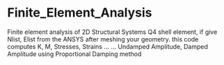 # Finite_Element_Analysis
Finite element analysis of 2D Structural Systems
Q4 shell element, if give Nlist, Elist from the ANSYS after meshing your geometry. this code computes K, M, Stresses, Strains ...
... Undamped Amplitude, Damped Amplitude using Proportional Damping method
